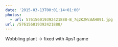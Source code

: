 ```yaml
---
date: '2015-03-13T00:01:14+01:00'
photos:
  - url: 576156019392421888-B_7q2KZWcAAH091.jpg
url: /576156019392421888/
---
```

Wobbling plant -&gt; fixed with #ps1 game 
